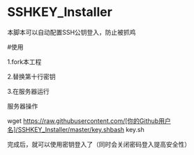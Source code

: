 # SSHKEY_Installer

本脚本可以自动配置SSH公钥登入，防止被抓鸡

#使用

1.fork本工程

2.替换第十行密钥

3.在服务器运行

服务器操作

wget https://raw.githubusercontent.com/[你的Github用户名]/SSHKEY_Installer/master/key.shbash key.sh
 
完成后，就可以使用密钥登入了（同时会关闭密码登入提高安全性）
